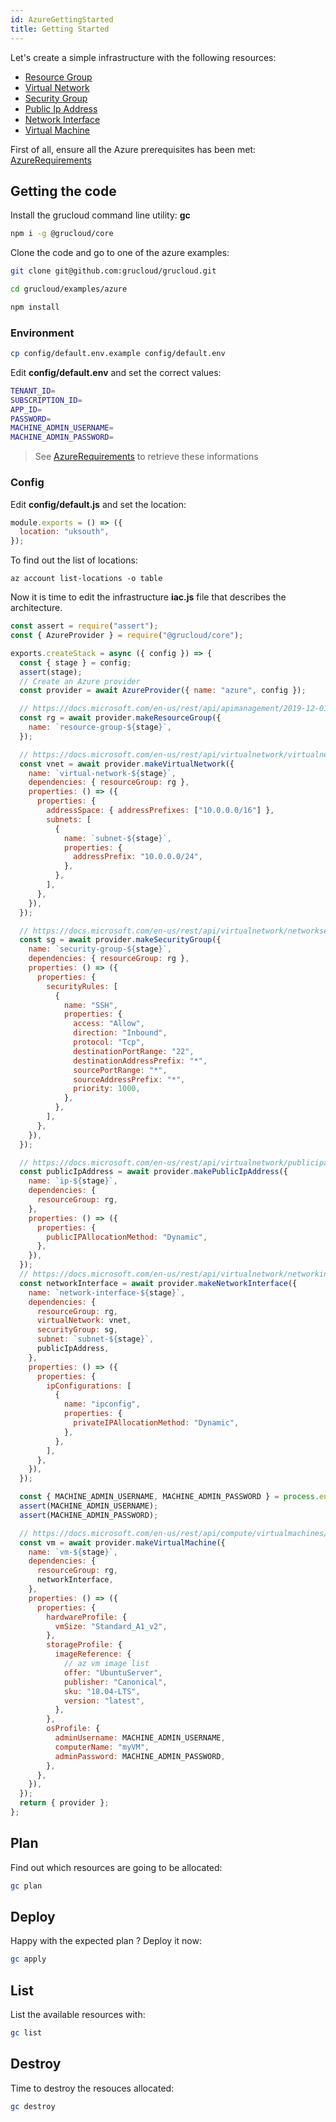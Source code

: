 ```yaml
---
id: AzureGettingStarted
title: Getting Started
---
```


Let's create a simple infrastructure with the following resources:

- [Resource Group](./resources/ResourceGroup)
- [Virtual Network](./resources/VirtualNetwork)
- [Security Group](./resources/SecurityGroup)
- [Public Ip Address](./resources/PublicIpAddress)
- [Network Interface](./resources/NetworkInterface)
- [Virtual Machine](./resources/VirtualMachine)

First of all, ensure all the Azure prerequisites has been met: [AzureRequirements](./AzureRequirements.md)

## Getting the code

Install the grucloud command line utility: **gc**

```bash
npm i -g @grucloud/core
```

Clone the code and go to one of the azure examples:

```bash
git clone git@github.com:grucloud/grucloud.git
```

```bash
cd grucloud/examples/azure
```

```bash
npm install
```

### Environment

```sh
cp config/default.env.example config/default.env
```

Edit **config/default.env** and set the correct values:

```sh
TENANT_ID=
SUBSCRIPTION_ID=
APP_ID=
PASSWORD=
MACHINE_ADMIN_USERNAME=
MACHINE_ADMIN_PASSWORD=
```

> See [AzureRequirements](./AzureRequirements.md) to retrieve these informations

### Config

Edit **config/default.js** and set the location:

```js
module.exports = () => ({
  location: "uksouth",
});
```

To find out the list of locations:

```
az account list-locations -o table
```

Now it is time to edit the infrastructure **iac.js** file that describes the architecture.

```js
const assert = require("assert");
const { AzureProvider } = require("@grucloud/core");

exports.createStack = async ({ config }) => {
  const { stage } = config;
  assert(stage);
  // Create an Azure provider
  const provider = await AzureProvider({ name: "azure", config });

  // https://docs.microsoft.com/en-us/rest/api/apimanagement/2019-12-01/apimanagementservice/createorupdate
  const rg = await provider.makeResourceGroup({
    name: `resource-group-${stage}`,
  });

  // https://docs.microsoft.com/en-us/rest/api/virtualnetwork/virtualnetworks/createorupdate#request-body
  const vnet = await provider.makeVirtualNetwork({
    name: `virtual-network-${stage}`,
    dependencies: { resourceGroup: rg },
    properties: () => ({
      properties: {
        addressSpace: { addressPrefixes: ["10.0.0.0/16"] },
        subnets: [
          {
            name: `subnet-${stage}`,
            properties: {
              addressPrefix: "10.0.0.0/24",
            },
          },
        ],
      },
    }),
  });

  // https://docs.microsoft.com/en-us/rest/api/virtualnetwork/networksecuritygroups/createorupdate#request-body
  const sg = await provider.makeSecurityGroup({
    name: `security-group-${stage}`,
    dependencies: { resourceGroup: rg },
    properties: () => ({
      properties: {
        securityRules: [
          {
            name: "SSH",
            properties: {
              access: "Allow",
              direction: "Inbound",
              protocol: "Tcp",
              destinationPortRange: "22",
              destinationAddressPrefix: "*",
              sourcePortRange: "*",
              sourceAddressPrefix: "*",
              priority: 1000,
            },
          },
        ],
      },
    }),
  });

  // https://docs.microsoft.com/en-us/rest/api/virtualnetwork/publicipaddresses/createorupdate#request-body
  const publicIpAddress = await provider.makePublicIpAddress({
    name: `ip-${stage}`,
    dependencies: {
      resourceGroup: rg,
    },
    properties: () => ({
      properties: {
        publicIPAllocationMethod: "Dynamic",
      },
    }),
  });
  // https://docs.microsoft.com/en-us/rest/api/virtualnetwork/networkinterfaces/createorupdate#request-body
  const networkInterface = await provider.makeNetworkInterface({
    name: `network-interface-${stage}`,
    dependencies: {
      resourceGroup: rg,
      virtualNetwork: vnet,
      securityGroup: sg,
      subnet: `subnet-${stage}`,
      publicIpAddress,
    },
    properties: () => ({
      properties: {
        ipConfigurations: [
          {
            name: "ipconfig",
            properties: {
              privateIPAllocationMethod: "Dynamic",
            },
          },
        ],
      },
    }),
  });

  const { MACHINE_ADMIN_USERNAME, MACHINE_ADMIN_PASSWORD } = process.env;
  assert(MACHINE_ADMIN_USERNAME);
  assert(MACHINE_ADMIN_PASSWORD);

  // https://docs.microsoft.com/en-us/rest/api/compute/virtualmachines/createorupdate
  const vm = await provider.makeVirtualMachine({
    name: `vm-${stage}`,
    dependencies: {
      resourceGroup: rg,
      networkInterface,
    },
    properties: () => ({
      properties: {
        hardwareProfile: {
          vmSize: "Standard_A1_v2",
        },
        storageProfile: {
          imageReference: {
            // az vm image list
            offer: "UbuntuServer",
            publisher: "Canonical",
            sku: "18.04-LTS",
            version: "latest",
          },
        },
        osProfile: {
          adminUsername: MACHINE_ADMIN_USERNAME,
          computerName: "myVM",
          adminPassword: MACHINE_ADMIN_PASSWORD,
        },
      },
    }),
  });
  return { provider };
};
```

## Plan

Find out which resources are going to be allocated:

```sh
gc plan
```

## Deploy

Happy with the expected plan ? Deploy it now:

```sh
gc apply
```

## List

List the available resources with:

```sh
gc list
```

## Destroy

Time to destroy the resouces allocated:

```sh
gc destroy
```
